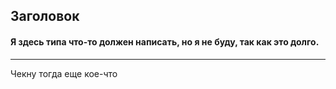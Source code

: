 ## Заголовок

#### Я здесь типа что-то должен написать, но я не буду, так как это долго.

---

Чекну тогда еще кое-что